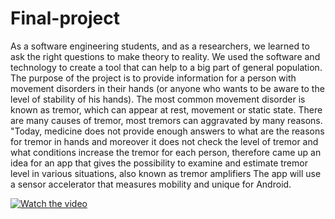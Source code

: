 # Final-project
As a software engineering students, and as a researchers, we learned to ask the right questions to make theory to reality.         We used the software and technology to create a tool that can help to a big part of general population. The purpose of the project is to provide information for a person with movement disorders in their hands (or anyone who wants to be aware to the level of stability of his hands).                 The most common movement disorder is known as tremor, which can appear at rest, movement or static state. There are many causes of tremor, most tremors can aggravated by many reasons.                 "Today, medicine does not provide enough answers to what are the reasons for tremor in hands and moreover it does not check the level of tremor and what conditions increase the tremor for each person, therefore came up an idea for an app that gives the possibility to examine and estimate tremor level in various situations, also known as tremor amplifiers         The app will use a sensor accelerator that measures mobility and unique for Android.

[![Watch the video](https://photos.app.goo.gl/WbWyB5i4zj5KMTAh6)](https://youtu.be/K2mbYOvxvwQ)
